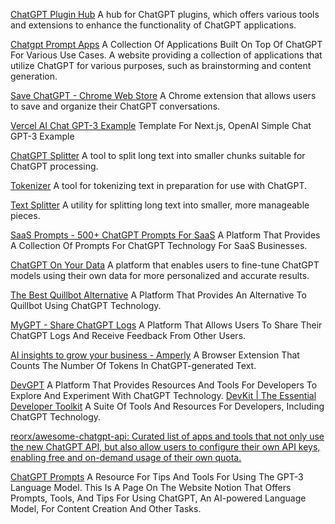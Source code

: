 
[ChatGPT Plugin Hub](https://www.hubgpt.top/#/)
A hub for ChatGPT plugins, which offers various tools and extensions to enhance the functionality of ChatGPT applications.

[Chatgpt Prompt Apps](https://chatgpt-prompt-apps.com/)
A Collection Of Applications Built On Top Of ChatGPT For Various Use Cases.
A website providing a collection of applications that utilize ChatGPT for various purposes, such as brainstorming and content generation.

[Save ChatGPT - Chrome Web Store](https://chrome.google.com/webstore/detail/save-chatgpt/iccmddoieihalmghkeocgmlpilhgnnfn)
A Chrome extension that allows users to save and organize their ChatGPT conversations.

[Vercel AI Chat GPT-3 Example](https://vercel.com/templates/next.js/ai-gpt3-chatbot)
Template For Next.js, OpenAI Simple Chat GPT-3 Example

[ChatGPT Splitter](https://chatgptsplitter.com/)
A tool to split long text into smaller chunks suitable for ChatGPT processing.

[Tokenizer](https://chatgpt-tokenizer.com/en/index.html#!/)
A tool for tokenizing text in preparation for use with ChatGPT.

[Text Splitter](https://slicer.centminmod.com/)
A utility for splitting long text into smaller, more manageable pieces.

[SaaS Prompts - 500+ ChatGPT Prompts For SaaS](https://saasprompts.com/)
A Platform That Provides A Collection Of Prompts For ChatGPT Technology For SaaS Businesses.

[ChatGPT On Your Data](https://xata.io/chatgpt)
A platform that enables users to fine-tune ChatGPT models using their own data for more personalized and accurate results.

[The Best Quillbot Alternative](https://recapiogpt.com/)
A Platform That Provides An Alternative To Quillbot Using ChatGPT Technology.

[MyGPT - Share ChatGPT Logs](https://mygpt.ai/)
A Platform That Allows Users To Share Their ChatGPT Logs And Receive Feedback From Other Users.

[AI insights to grow your business - Amperly](https://amperly.com/)
A Browser Extension That Counts The Number Of Tokens In ChatGPT-generated Text.

[DevGPT](https://www.getdevkit.com/devgpt)
A Platform That Provides Resources And Tools For Developers To Explore And Experiment With ChatGPT Technology.
[DevKit | The Essential Developer Toolkit](https://www.getdevkit.com/?f=t)
A Suite Of Tools And Resources For Developers, Including ChatGPT Technology.

[reorx/awesome-chatgpt-api: Curated list of apps and tools that not only use the new ChatGPT API, but also allow users to configure their own API keys, enabling free and on-demand usage of their own quota.](https://github.com/reorx/awesome-chatgpt-api)

[ChatGPT Prompts](https://entreresource.notion.site/ChatGPT-Prompts-Tools-and-Tips-91a2343b03f3428cb7b2f4298f938733)
A Resource For Tips And Tools For Using The GPT-3 Language Model.
This Is A Page On The Website Notion That Offers Prompts, Tools, And Tips For Using ChatGPT, An AI-powered Language Model, For Content Creation And Other Tasks.
